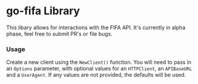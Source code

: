 # go-fifa Library
This libary allows for interactions with the FIFA API. It's currently in alpha phase, feel free to submit PR's or file bugs.

### Usage
Create a new client using the `NewClient()` function. You will need to pass in an `Options` parameter, with optional values for an `HTTPClient`, an `APIBaseURL` and a `UserAgent`. If any values are not provided, the defaults will be used.